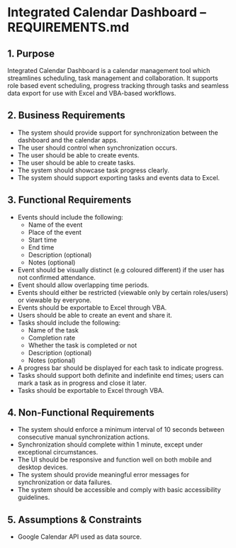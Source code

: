 # Integrated Calendar Dashboard – REQUIREMENTS.md

## 1. Purpose
Integrated Calendar Dashboard is a calendar management tool which streamlines scheduling, task management and collaboration. It supports role based event scheduling, progress tracking through tasks and seamless data export for use with Excel and VBA-based workflows.

## 2. Business Requirements
- The system should provide support for synchronization between the dashboard and the calendar apps.
- The user should control when synchronization occurs.
- The user should be able to create events.
- The user should be able to create tasks.
- The system should showcase task progress clearly.
- The system should support exporting tasks and events data to Excel.

## 3. Functional Requirements
- Events should include the following:
    - Name of the event
    - Place of the event
    - Start time
    - End time
    - Description (optional)
    - Notes (optional)
- Event should be visually distinct (e.g coloured different) if the user has not confirmed attendance.
- Event should allow overlapping time periods.
- Events should either be restricted (viewable only by certain roles/users) or viewable by everyone.
- Events should be exportable to Excel through VBA.
- Users should be able to create an event and share it.
- Tasks should include the following:
    - Name of the task
    - Completion rate
    - Whether the task is completed or not
    - Description (optional)
    - Notes (optional)
- A progress bar should be displayed for each task to indicate progress.
- Tasks should support both definite and indefinite end times; users can mark a task as in progress and close it later.
- Tasks should be exportable to Excel through VBA.

## 4. Non-Functional Requirements
- The system should enforce a minimum interval of 10 seconds between consecutive manual synchronization actions.
- Synchronization should complete within 1 minute, except under exceptional circumstances.
- The UI should be responsive and function well on both mobile and desktop devices.
- The system should provide meaningful error messages for synchronization or data failures.
- The system should be accessible and comply with basic accessibility guidelines.

## 5. Assumptions & Constraints
- Google Calendar API used as data source.
